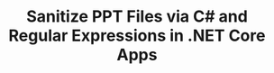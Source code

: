 ---
############################# Static ############################
layout: "autogen"
draft: false
path: "redaction/net/regex/ppt"
otherformats: CSV DOC DOCM DOCX DOT DOTM DOTX PDF POT POTM PPS PPSM PPSX PPTM PPTX RTF XLS XLSM XLSX XLT XLTM XLTX  

############################# Head ############################
head_title: "Redact PPT Documents using Regular Expressions via .NET Core"
head_description: "Redact out sensitive information using regular expression from documents of different formats"

############################# Header ############################
title: "Sanitize PPT Files via C# and Regular Expressions in .NET Core Apps"
description: "Find and remove sensitive information from Office & OpenOffice Documents, Spreadsheets & Presentations as well as PPT on Windows, Linux & macOS"

################### SubMenu/Download Button #####################
submenu:
    enable: true

############################# About ############################
about:
    enable: true
    title: "Document Text Redaction for .NET API"
    content: |
        A single format-independent interface for sanitization of sensitive and classified information from the PDF, Word, Excel, PowerPoint documents and images, including the ability to change metadata and remove comments. With GroupDocs.Redaction for .NET tool you can redact out the classified information and save redacted document in PDF, transforming all pages into raster images or keep the document in its original format for further editing.

############################# Steps ############################
steps:
    enable: true
    title_left: "Redact Text from PPT using Regular Expressions via C#"
    content_left: |
        [GroupDocs.Redaction](/redaction/net/) allows .NET developers to use full strength of regular expressions to redact PPT file with a few easy steps.

        *   Create an instance of [Redactor](https://apireference.groupdocs.com/redaction/net/groupdocs.redaction/redactor) class & load PPT file
        *   Create an instance of [RegexRedaction](https://apireference.groupdocs.com/redaction/net/groupdocs.redaction.redactions/regexredaction) class to find and replace the text
        *   Call [Redactor.Apply](https://apireference.groupdocs.com/redaction/net/groupdocs.redaction/redactor/methods/apply/index) method with object of RegexRedaction
        
    title_right: "Get Started with Redaction API"
    content_right: |
        Install from command line as ```nuget install GroupDocs.Redaction``` or via Package Manager Console of Visual Studio with ```Install-Package GroupDocs.Redaction```. 
        Alternatively, get the offline MSI installer or DLLs in a ZIP file from [downloads](https://downloads.groupdocs.com/redaction/net), and reference it in your project manually.  
        
    code: |
        ```cs
        using (Redactor redactor = new Redactor(@"sample.ppt"))
        {
        	redactor.Apply(new RegexRedaction("\\d{2}\\s*\\d{2}[^\\d]*\\d{6}", new ReplacementOptions(System.Drawing.Color.Blue)));
        	redactor.Save();
        }
        ```

############################# Demos ############################
demos:
    enable: true
############################# About Formats ############################
about_formats:
    enable: true
############################# More Formats ############################
more_formats:
    enable: true

############################# Back to top ###############################
back_to_top:
    enable: true
---